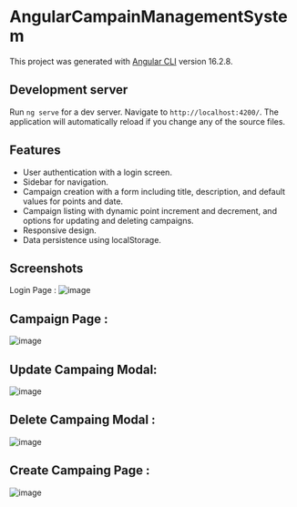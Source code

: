 # AngularCampainManagementSystem

This project was generated with [Angular CLI](https://github.com/angular/angular-cli) version 16.2.8.

## Development server

Run `ng serve` for a dev server. Navigate to `http://localhost:4200/`. The application will automatically reload if you change any of the source files.

## Features

- User authentication with a login screen.
- Sidebar for navigation.
- Campaign creation with a form including title, description, and default values for points and date.
- Campaign listing with dynamic point increment and decrement, and options for updating and deleting campaigns.
- Responsive design.
- Data persistence using localStorage.

## Screenshots

Login Page : 
![image](https://github.com/sinanyilmaz0/angular-campaign-management-system/assets/48128545/d1ed56cd-62a3-423a-a61d-9821c7baebd0)

## Campaign Page : 
![image](https://github.com/sinanyilmaz0/angular-campaign-management-system/assets/48128545/6a46811c-a595-4df3-862b-9fad36bd8a46)

## Update Campaing Modal: 
![image](https://github.com/sinanyilmaz0/angular-campaign-management-system/assets/48128545/284b9e74-fefe-436d-aa24-7318b0f73256)

## Delete Campaing Modal :
![image](https://github.com/sinanyilmaz0/angular-campaign-management-system/assets/48128545/d2342cd9-4332-48c0-97cf-ef99663b34f5)

## Create Campaing Page : 
![image](https://github.com/sinanyilmaz0/angular-campaign-management-system/assets/48128545/32488157-2b2c-4f31-8168-3a6415637685)



